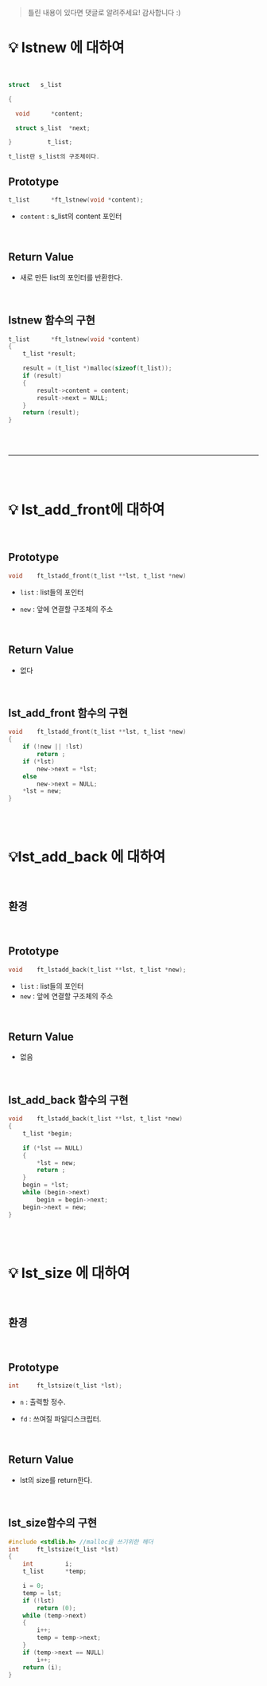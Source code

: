 > 틀린 내용이 있다면 댓글로 알려주세요! 감사합니다 :)





# 💡 lstnew 에 대하여

<br/>

```c
struct   s_list

{

  void      *content;

  struct s_list  *next;

}          t_list;

t_list란 s_list의 구조체이다.
```



## Prototype

```c
t_list		*ft_lstnew(void *content);
```

* `content` : s_list의 content 포인터

  

  

  <br/>



## Return Value 

* 새로 만든 list의 포인터를 반환한다.

<br/>



## lstnew 함수의 구현

```c
t_list		*ft_lstnew(void *content)
{
	t_list *result;

	result = (t_list *)malloc(sizeof(t_list));
	if (result)
	{
		result->content = content;
		result->next = NULL;
	}
	return (result);
}
```



<br/> <br/>







------



<br/><br/>



# 💡 lst_add_front에 대하여  

<br/>



## Prototype

```c
void	ft_lstadd_front(t_list **lst, t_list *new)
```

* `list` :  list들의 포인터

* `new` : 앞에 연결할 구조체의 주소

  

  


<br/>



## Return Value 

* 없다

  

  <br/>





## lst_add_front 함수의 구현

```c
void	ft_lstadd_front(t_list **lst, t_list *new)
{
	if (!new || !lst)
		return ;
	if (*lst)
		new->next = *lst;
	else
		new->next = NULL;
	*lst = new;
}
```



<br/><br/>





# 💡lst_add_back 에 대하여

<br/>

## 환경



<br/>

## Prototype

```c
void	ft_lstadd_back(t_list **lst, t_list *new);
```

* `list` :  list들의 포인터
* `new` : 앞에 연결할 구조체의 주소



<br/>

## Return Value 

* 없음

<br/>



## lst_add_back 함수의 구현

```c
void	ft_lstadd_back(t_list **lst, t_list *new)
{
	t_list *begin;

	if (*lst == NULL)
	{
		*lst = new;
		return ;
	}
	begin = *lst;
	while (begin->next)
		begin = begin->next;
	begin->next = new;
}
```





<br/><br/>

# 💡 lst_size 에 대하여

<br/>

## 환경



<br/>

## Prototype

```c
int		ft_lstsize(t_list *lst);
```

* `n`  : 출력할 정수.

* `fd` :  쓰여질 파일디스크립터.

  

  

  <br/>


## Return Value 

* lst의 size를 return한다.

<br/>



## lst_size함수의 구현

```c
#include <stdlib.h> //malloc을 쓰기위한 헤더
int		ft_lstsize(t_list *lst)
{
	int			i;
	t_list		*temp;

	i = 0;
	temp = lst;
	if (!lst)
		return (0);
	while (temp->next)
	{
		i++;
		temp = temp->next;
	}
	if (temp->next == NULL)
		i++;
	return (i);
}

```





<br/><br/>



